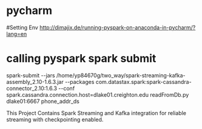 # pycharm

 #Setting Env
 http://dimajix.de/running-pyspark-on-anaconda-in-pycharm/?lang=en

# calling pyspark spark submit
 spark-submit --jars  /home/yp84670g/two_way/spark-streaming-kafka-assembly_2.10-1.6.3.jar --packages com.datastax.spark:spark-cassandra-connector_2.10:1.6.3 --conf spark.cassandra.connection.host=dlake01.creighton.edu  readFromDb.py dlake01:6667 phone_addr_ds


This Project Contains Spark Streaming and Kafka integration for reliable streaming with checkpointing enabled.